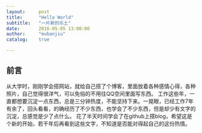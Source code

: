 ```yaml
---
layout:     post
title:      "Hello World"
subtitle:   "一片新的乐土"
date:       2016-05-05 13:00:00
author:     "mubanjiu"
catalog:    true

---
```


## 前言

从大学时，刚刚学会搭网站，就给自己搭了个博客，里面放着各种感情心得，各种照片，自己觉得很洋气，可以免俗的不用往QQ空间里面写东西。
工作这些年，一直都想要沉淀一点东西，总是三分钟热度，不能坚持下来。一晃眼，已经工作7年有余了，回头看看，的确经历了不少东西，也学会了不少东西，但是却少有文字的沉淀，总感觉是少了点什么。
花了半天时间学会了在github上撘blog，希望这是个新的开始，若干年后再看到这些文字，不知道是否能对得起自己的这份热情。